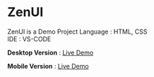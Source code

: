 # ZenUI
ZenUI is a Demo Project
Language : HTML, CSS <br />
IDE : VS-CODE
<p>
<b>Desktop Version</b> : <a target="_blank" href="http://alijenadeleh.github.io/ZenUI">Live Demo</a>
</p>
<p>
<b>Mobile Version</b> : <a target="_blank" href="http://alijenadeleh.github.io/ZenUI/mobile.html">Live Demo</a>
</p>
